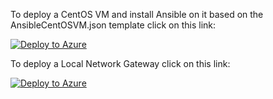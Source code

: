 To deploy a CentOS VM and install Ansible on it based on the AnsibleCentOSVM.json template click on this link:


[![Deploy to Azure](https://aka.ms/deploytoazurebutton)](https://portal.azure.com/#create/Microsoft.Template/uri/https%3A%2F%2Fraw.githubusercontent.com%2FBetter-Computing-Consulting%2Ftemplates-azure%2Fmaster%2Farm%2FAnsibleCentOSVM.json)


To deploy a Local Network Gateway click on this link:


[![Deploy to Azure](https://aka.ms/deploytoazurebutton)](https://portal.azure.com/#create/Microsoft.Template/uri/https%3A%2F%2Fraw.githubusercontent.com%2FBetter-Computing-Consulting%2Ftemplates-azure%2Fmaster%2Farm%2FLocalNetworkGatewayTemplate.json)
